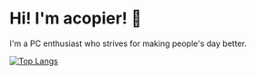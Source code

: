 # Hi! I'm acopier! 👋

I'm a PC enthusiast who strives for making people's day better.

[![Top Langs](https://github-readme-stats.vercel.app/api/top-langs/?username=acopier)](https://github.com/anuraghazra/github-readme-stats)

<!---
acopier/acopier is a ✨ special ✨ repository because its `README.md` (this file) appears on your GitHub profile.
You can click the Preview link to take a look at your changes.
--->
